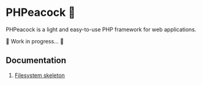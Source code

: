 # PHPeacock 🦚

PHPeacock is a light and easy-to-use PHP framework for web applications.

🚧 Work in progress… 🚧

## Documentation

1. [Filesystem skeleton](docs/Skeleton.md)
